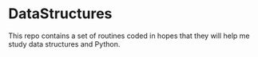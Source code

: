 # DataStructures

This repo contains a set of routines coded in hopes that they will help me study data structures and Python.
